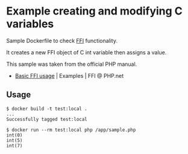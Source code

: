 # Example creating and modifying C variables

Sample Dockerfile to check [FFI](https://www.php.net/manual/en/intro.ffi.php) functionality.

It creates a new FFI object of C int variable then assigns a value.

This sample was taken from the official PHP manual.

- [Basic FFI usage](https://www.php.net/manual/en/ffi.examples-basic.php) | Examples | FFI @ PHP.net

## Usage

```shellsession
$ docker build -t test:local .
...
Successfully tagged test:local
```

```shesllsession
$ docker run --rm test:local php /app/sample.php
int(0)
int(5)
int(7)
```
